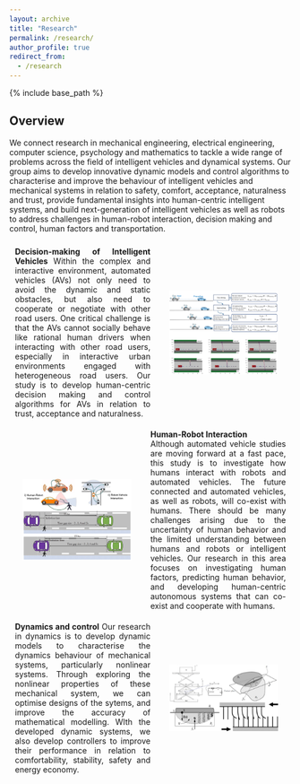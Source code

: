 ```yaml
---
layout: archive
title: "Research"
permalink: /research/
author_profile: true
redirect_from:
  - /research
---
```

{% include base_path %}

## Overview
We connect research in mechanical engineering, electrical engineering, computer science, psychology and mathematics to tackle a wide range of problems across the field of intelligent vehicles and dynamical systems. Our group aims to develop innovative dynamic models and control algorithms to characterise and improve the behaviour of intelligent vehicles and mechanical systems in relation to safety, comfort, acceptance, naturalness and trust, provide fundamental insights into human-centric intelligent systems, and build next-generation of intelligent vehicles as well as robots to address challenges in human-robot interaction, decision making and control, human factors and transportation.


<div style="display: flex; width: 100%;">
    <div style="flex: 1; padding: 10px; text-align: justify;">
        <strong>Decision-making of Intelligent Vehicles</strong>
        Within the complex and interactive environment, automated vehicles (AVs) not only need to avoid the dynamic and static obstacles, but also need to cooperate or negotiate with other road users. One critical challenge is that the AVs cannot socially behave like rational human drivers when interacting with other road users, especially in interactive urban environments engaged with heterogeneous road users. Our study is to develop human-centric decision making and control algorithms for AVs in relation to trust, acceptance and naturalness.
    </div>
    <div style="flex: 1; display: flex; align-items: center; justify-content: center;">
        <img src="/images/a1.jpeg" alt="a1" style="width: 80%; height: auto; max-height: 100%; object-fit: cover;">
    </div>
</div>

<div style="display: flex; width: 100%;">
    <div style="flex: 1; display: flex; align-items: center; justify-content: center;">
        <img src="/images/a2.jpeg" alt="a2" style="width: 80%; height: auto; max-height: 100%; object-fit: cover;">
    </div>
    <div style="flex: 1; padding: 10px; display: flex; flex-direction: column; justify-content: center; text-align: justify;">
        <strong>Human-Robot Interaction</strong>
        Although automated vehicle studies are moving forward at a fast pace, this study is to investigate how humans interact with robots and automated vehicles. The future connected and automated vehicles, as well as robots, will co-exist with humans. There should be many challenges arising due to the uncertainty of human behavior and the limited understanding between humans and robots or intelligent vehicles. Our research in this area focuses on investigating human factors, predicting human behavior, and developing human-centric autonomous systems that can co-exist and cooperate with humans.
    </div>  
</div>


<div style="display: flex; width: 100%;">
    <div style="flex: 1; padding: 10px; text-align: justify;">
        <strong>Dynamics and control</strong>
       Our research in dynamics  is to develop dynamic models to characterise the dynamics behaviour of mechanical systems,  particularly nonlinear systems. Through exploring the nonlinear properties of these mechanical system, we can optimise designs of the sytems, and improve the accuracy of mathematical modelling. WIth the developed dynamic systems, we also develop controllers to improve their performance in relation to comfortability, stability, safety and energy economy.
    </div>
    <div style="flex: 1; display: flex; align-items: center; justify-content: center;">
        <img src="/images/a3.jpeg" alt="a3" style="width: 80%; height: auto; max-height: 100%; object-fit: cover;">
    </div>
</div>

